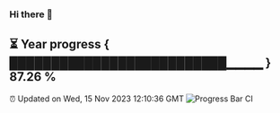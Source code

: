 ### Hi there 👋
⏳ Year progress { ██████████████████████████▁▁▁▁ } 87.26 %
---
⏰ Updated on Wed, 15 Nov 2023 12:10:36 GMT
![Progress Bar CI](https://github.com/Moyi321/Moyi321/workflows/Progress%20Bar%20CI/badge.svg)
